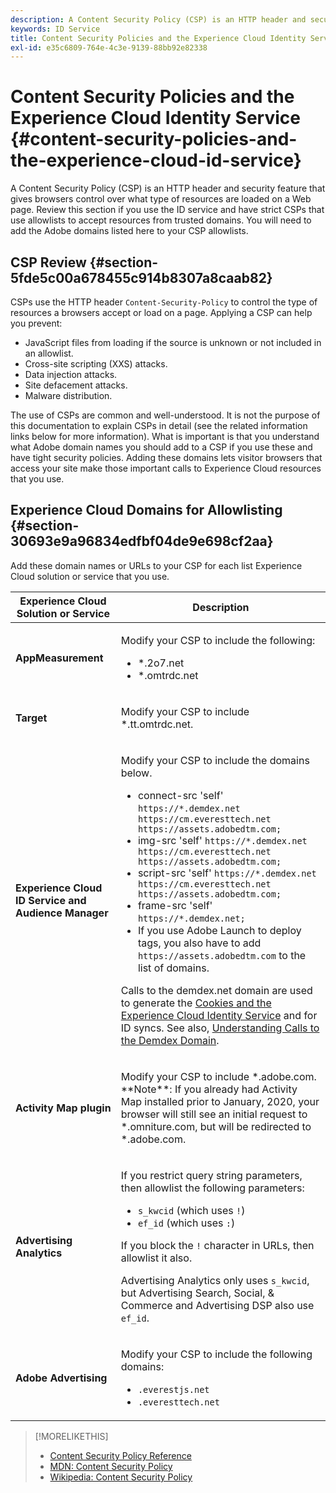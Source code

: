 ```yaml
---
description: A Content Security Policy (CSP) is an HTTP header and security feature that gives browsers control over what type of resources are loaded on a Web page. Review this section if you use the ID service and have strict CSPs that use allowlists to accept resources from trusted domains. You will need to add the Adobe domains listed here to your CSP allowlists.
keywords: ID Service
title: Content Security Policies and the Experience Cloud Identity Service
exl-id: e35c6809-764e-4c3e-9139-88bb92e82338
---
```

# Content Security Policies and the Experience Cloud Identity Service {#content-security-policies-and-the-experience-cloud-id-service}

A Content Security Policy (CSP) is an HTTP header and security feature that gives browsers control over what type of resources are loaded on a Web page. Review this section if you use the ID service and have strict CSPs that use allowlists to accept resources from trusted domains. You will need to add the Adobe domains listed here to your CSP allowlists.

## CSP Review {#section-5fde5c00a678455c914b8307a8caab82}

CSPs use the HTTP header `Content-Security-Policy` to control the type of resources a browsers accept or load on a page. Applying a CSP can help you prevent:

* JavaScript files from loading if the source is unknown or not included in an allowlist. 
* Cross-site scripting (XXS) attacks. 
* Data injection attacks. 
* Site defacement attacks. 
* Malware distribution.

The use of CSPs are common and well-understood. It is not the purpose of this documentation to explain CSPs in detail (see the related information links below for more information). What is important is that you understand what Adobe domain names you should add to a CSP if you use these and have tight security policies. Adding these domains lets visitor browsers that access your site make those important calls to Experience Cloud resources that you use.

## Experience Cloud Domains for Allowlisting {#section-30693e9a96834edfbf04de9e698cf2aa}

Add these domain names or URLs to your CSP for each list Experience Cloud solution or service that you use.

<table id="table_EC9FC999A62D4B7A830CE73B0AB9EF3C">
 <thead>
  <tr>
   <th colname="col1" class="entry">Experience Cloud Solution or Service</th>
   <th colname="col2" class="entry">Description</th>
  </tr>
 </thead>
 <tbody>
  <tr>
   <td colname="col1">
    <p><b>AppMeasurement</b></p>
   </td>
   <td colname="col2">
    <p>Modify your CSP to include the following:</p>
    <ul id="ul_7522AE83A03A4115A84DF5B32D6DD79B">
     <li id="li_AB1EC161FB154BEDA1BEFE76C8A38A90"><span class="codeph">*.2o7.net</span></li>
     <li id="li_4B12A283716746949201528CD6AF529E"><span class="codeph">*.omtrdc.net</span></li>
    </ul>
   </td>
  </tr>
  <tr>
   <td colname="col1">
    <p><b>Target</b></p>
   </td>
   <td colname="col2">
    <p>Modify your CSP to include <span class="codeph">*.tt.omtrdc.net</span>.</p>
   </td>
  </tr>
  <tr>
   <td colname="col1">
    <p><b>Experience Cloud ID Service and Audience Manager</b></p>
   </td>
   <td colname="col2">
    <p>Modify your CSP to include the domains below.</p>
    <ul>
     <li>connect-src 'self' <code>https://*.demdex.net https://cm.everesttech.net https://assets.adobedtm.com;</code></li>
     <li>img-src 'self' <code>https://*.demdex.net https://cm.everesttech.net https://assets.adobedtm.com;</code></li>
     <li>script-src 'self' <code>https://*.demdex.net https://cm.everesttech.net https://assets.adobedtm.com;</code></li>
     <li>frame-src 'self' <code>https://*.demdex.net;</code></li>
     <li>If you use Adobe Launch to deploy tags, you also have to add <code>https://assets.adobedtm.com</code> to the list of domains.</li>
    </ul>
    <p>Calls to the <span class="codeph">demdex.net</span> domain are used to generate the <a href="../introduction/cookies.md" format="dita" scope="local">Cookies and the Experience Cloud Identity Service</a> and for ID syncs. See also, <a href="https://experienceleague.adobe.com/docs/audience-manager/user-guide/reference/demdex-calls.html" format="https" scope="external">Understanding Calls to the Demdex Domain</a>.</p>
   </td>
  </tr>
  <tr>
   <td colname="col1">
    <p><b>Activity Map plugin</b></p>
   </td>
   <td colname="col2">
    <p>Modify your CSP to include *.adobe.com. **Note**: If you already had Activity Map installed prior to January, 2020, your browser will still see an initial request to *.omniture.com, but will be redirected to *.adobe.com.</p>
   </td>
  </tr>
  <tr>
   <td colname="col1">
    <p><b>Advertising Analytics</b></p>
   </td>
   <td colname="col2">
    <p>If you restrict query string parameters, then allowlist the following parameters:</p>
    <ul>
     <li><code>s_kwcid</code> (which uses <code>!</code>)</li>
     <li><code>ef_id</code> (which uses <code>:</code>)</li>
    </ul>
    <p>If you block the <code>!</code> character in URLs, then allowlist it also.</p>
    <p>Advertising Analytics only uses <code>s_kwcid</code>, but Advertising Search, Social, & Commerce and Advertising DSP also use <code>ef_id</code>.</p>
   </td>
  </tr>
  <tr>
   <td colname="col1">
    <p><b>Adobe Advertising</b></p>
   </td>
   <td colname="col2">
    <p>Modify your CSP to include the following domains:</p>
    <ul>
     <li><code>.everestjs.net</code></li>
     <li><code>.everesttech.net</code></li>
    </ul>
   </td>
  </tr>
 </tbody>
</table>

>[!MORELIKETHIS]
>
>* [Content Security Policy Reference](https://content-security-policy.com/)
>* [MDN: Content Security Policy](https://developer.mozilla.org/en-US/docs/Web/HTTP/CSP)
>* [Wikipedia: Content Security Policy](https://en.wikipedia.org/wiki/Content_Security_Policy)
